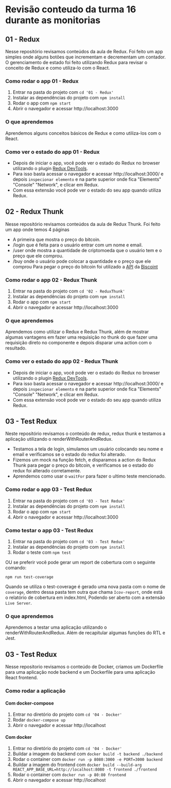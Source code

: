 # Revisão conteudo da turma 16 durante as monitorias

## 01 - Redux

Nesse repositório revisamos conteúdos da aula de Redux. Foi feito um app simples onde alguns botões que incrementam e decrementam um contador.
O gerenciamento de estado foi feito utilizando Redux para revisar o conceito de Redux e como utiliza-lo com o React.

### Como rodar o app 01 - Redux

1. Entrar na pasta do projeto com `cd '01 - Redux'`
2. Instalar as dependências do projeto com `npm install`
3. Rodar o app com `npm start`
4. Abrir o navegador e acessar http://localhost:3000

### O que aprendemos

Aprendemos alguns conceitos básicos de Redux e como utiliza-los com o React.

### Como ver o estado do app 01 - Redux

 - Depois de iniciar o app, você pode ver o estado do Redux no browser utilizando o plugin [Redux DevTools](https://chrome.google.com/webstore/detail/redux-devtools/lmhkpmbekcpmknklioeibfkpmmfibljd?hl=pt-BR).
 - Para isso basta acessar o navegador e acessar http://localhost:3000/ e depois `inspecionar elemento` e na parte superior onde fica "Elements" "Console" "Network", e clicar em Redux.
 - Com essa extensão você pode ver o estado do seu app quando utiliza Redux.

## 02 - Redux Thunk

Nesse repositório revisamos conteúdos da aula de Redux Thunk. Foi feito um app onde temos 4 páginas
- A primeira que mostra o preço do bitcoin.
- /login que é feita para o usuário entrar com um nome e email.
- /user onde mostra a quantidade de criptomoeda que o usuário tem e o preço que ele comprou.
- /buy onde o usuário pode colocar a quantidade e o preço que ele comprou
Para pegar o preço do bitcoin foi utilizado a [API](https://biscoint.io/docs/api) da [Biscoint](https://biscoint.io/buy/btc/brl?amount=1000&isQuote=true) 

### Como rodar o app 02 - Redux Thunk

1. Entrar na pasta do projeto com `cd '02 - ReduxThunk'`
2. Instalar as dependências do projeto com `npm install`
3. Rodar o app com `npm start`
4. Abrir o navegador e acessar http://localhost:3000

### O que aprendemos

Aprendemos como utilizar o Redux e Redux Thunk, além de mostrar algumas vantagens em fazer uma requisição no thunk do que fazer uma requisição direto no componente e depois disparar uma action com o resultado.

### Como ver o estado do app 02 - Redux Thunk

 - Depois de iniciar o app, você pode ver o estado do Redux no browser utilizando o plugin [Redux DevTools](https://chrome.google.com/webstore/detail/redux-devtools/lmhkpmbekcpmknklioeibfkpmmfibljd?hl=pt-BR).
 - Para isso basta acessar o navegador e acessar http://localhost:3000/ e depois `inspecionar elemento` e na parte superior onde fica "Elements" "Console" "Network", e clicar em Redux.
 - Com essa extensão você pode ver o estado do seu app quando utiliza Redux.

## 03 - Test Redux

Neste repositório revisamos o conteúdo de redux, redux thunk e testamos a aplicação utilizando o renderWithRouterAndRedux.
- Testamos a tela de login, simulamos um usuário colocando seu nome e email e verificamos se o estado do redux foi alterado.
- Fizemos um mock na função fetch, e disparamos a action do Redux Thunk para pegar o preço do bitcoin, e verificamos se o estado do redux foi alterado corretamente.
- Aprendemos como usar o `waitFor` para fazer o ultimo teste mencionado.

### Como rodar o app 03 - Test Redux

1. Entrar na pasta do projeto com `cd '03 - Test Redux'`
2. Instalar as dependências do projeto com `npm install`
3. Rodar o app com `npm start`
4. Abrir o navegador e acessar http://localhost:3000

### Como testar o app 03 - Test Redux

1. Entrar na pasta do projeto com `cd '03 - Test Redux'`
2. Instalar as dependências do projeto com `npm install`
3. Rodar o teste com `npm test`

OU se preferir você pode gerar um report de cobertura com o seguinte comando:

`npm run test-coverage`

Quando se utiliza o test-coverage é gerado uma nova pasta com o nome de `coverage`, dentro dessa pasta tem outra que chama `Icov-report`, onde está o relatório de cobertura em index.html, Podendo ser aberto com a extensão `Live Server`.

### O que aprendemos

Aprendemos a testar uma aplicação utilizando o renderWithRouterAndRedux. Além de recapitular algumas funções do RTL e Jest.

## 03 - Test Redux

Nesse repositorio revisamos o conteúdo de Docker, criamos um Dockerfile para uma aplicação node backend e um Dockerfile para uma aplicação React frontend.

### Como rodar a aplicação

#### Com docker-compose
1. Entrar no diretório do projeto com `cd '04 - Docker'`
2. Rodar `docker-compose up`
3. Abrir o navegador e acessar http://localhost

#### Com docker

1. Entrar no diretório do projeto com `cd '04 - Docker'`
2. Buildar a imagem do backend com `docker build -t backend ./backend`
3. Rodar o container com `docker run -p 8080:3000 -e PORT=3000 backend`
4. Buildar a imagem do frontend com `docker build --build-arg REACT_APP_BASE_URL=http://localhost:8080 -t frontend ./frontend `
5. Rodar o container com `docker run -p 80:80 frontend`
6. Abrir o navegador e acessar http://localhost